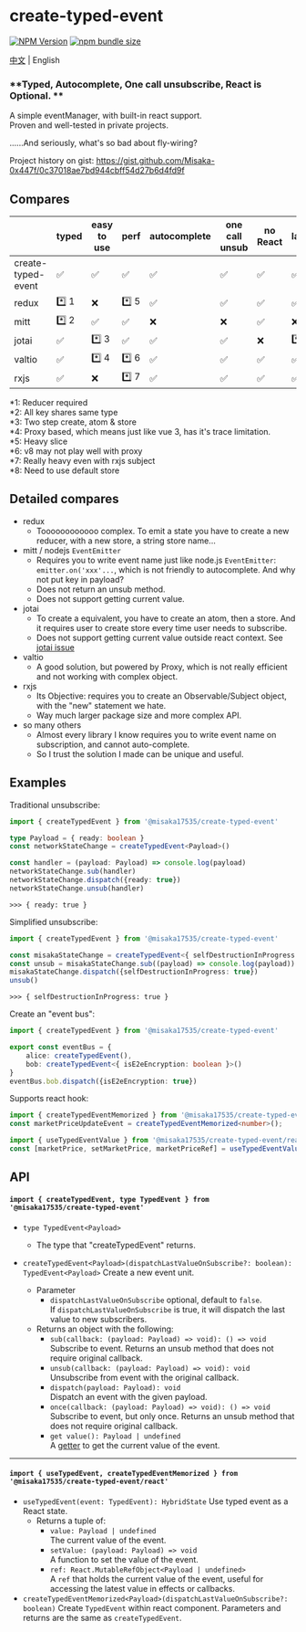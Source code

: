 # create-typed-event

[![NPM Version](https://img.shields.io/npm/v/%40misaka17535%2Fcreate-typed-event)](https://www.npmjs.com/package/@misaka17535/create-typed-event)
[![npm bundle size](https://img.shields.io/bundlephobia/minzip/%40misaka17535%2Fcreate-typed-event)](https://bundlephobia.com/package/@misaka17535/create-typed-event)

[中文](https://github.com/Misaka-0x447f/createTypedEvent/wiki/%E4%B8%AD%E6%96%87-README) | English

### **Typed, Autocomplete, One call unsubscribe, React is Optional. **  
A simple eventManager, with built-in react support.  
Proven and well-tested in private projects.

......And seriously, what's so bad about fly-wiring?

Project history on gist: https://gist.github.com/Misaka-0x447f/0c37018ae7bd944cbff54d27b6d4fd9f

## Compares

|                  | typed | easy to use | perf    | autocomplete | one call unsub | no React | latestValue |
|--------------------|------------|---------|-------|------|--------|------------|----------|
| create-typed-event | ✅          | ✅       | ✅     | ✅    | ✅      | ✅          | ✅        |
| redux              | *️⃣ 1      | ❌       | *️⃣ 5 | ✅    | ✅      | ✅          | ✅        |
| mitt               | *️⃣ 2      | ✅       | ✅     | ❌    | ❌      | ✅          | ❌        |
| jotai              | ✅          | *️⃣ 3   | ✅     | ✅    | ✅      | ❌          | *️⃣ 8    |
| valtio             | ✅          | *️⃣ 4   | *️⃣ 6 | ✅    | ✅      | ✅          | ✅        |
| rxjs               | ✅          | ❌       | *️⃣ 7 | ✅    | ✅      | ✅          | ✅        |

*1: Reducer required  
*2: All key shares same type  
*3: Two step create, atom & store  
*4: Proxy based, which means just like vue 3, has it's trace limitation.   
*5: Heavy slice  
*6: v8 may not play well with proxy  
*7: Really heavy even with rxjs subject  
*8: Need to use default store  

## Detailed compares
- redux
  - Toooooooooooo complex. To emit a state you have to create a new reducer, with a new store, a string store name...
- mitt / nodejs `EventEmitter`
  - Requires you to write event name just like node.js `EventEmitter`: `emitter.on('xxx'...`, which is not friendly to autocomplete. And why not put key in payload?
  - Does not return an unsub method.
  - Does not support getting current value.
- jotai
  - To create a equivalent, you have to create an atom, then a store. And it requires user to create store every time user needs to subscribe.
  - Does not support getting current value outside react context. See [jotai issue](https://github.com/pmndrs/jotai/discussions/2208)
- valtio
  - A good solution, but powered by Proxy, which is not really efficient and not working with complex object.
- rxjs
  - Its Objective: requires you to create an Observable/Subject object, with the "new" statement we hate.
  - Way much larger package size and more complex API.
- so many others
  - Almost every library I know requires you to write event name on subscription, and cannot auto-complete.
  - So I trust the solution I made can be unique and useful.

## Examples

Traditional unsubscribe:

```typescript
import { createTypedEvent } from '@misaka17535/create-typed-event'

type Payload = { ready: boolean }
const networkStateChange = createTypedEvent<Payload>()

const handler = (payload: Payload) => console.log(payload)
networkStateChange.sub(handler)
networkStateChange.dispatch({ready: true})
networkStateChange.unsub(handler)
```
`>>> { ready: true }`

Simplified unsubscribe:

```typescript
import { createTypedEvent } from '@misaka17535/create-typed-event'

const misakaStateChange = createTypedEvent<{ selfDestructionInProgress: boolean }>()
const unsub = misakaStateChange.sub((payload) => console.log(payload)) // returns unsub function without defining handler outside
misakaStateChange.dispatch({selfDestructionInProgress: true})
unsub()
```
`>>> { selfDestructionInProgress: true }`

Create an "event bus":

```typescript
import { createTypedEvent } from '@misaka17535/create-typed-event'

export const eventBus = {
    alice: createTypedEvent(),
    bob: createTypedEvent<{ isE2eEncryption: boolean }>()
}
eventBus.bob.dispatch({isE2eEncryption: true})
```

Supports react hook:

```typescript
import { createTypedEventMemorized } from '@misaka17535/create-typed-event/react'
const marketPriceUpdateEvent = createTypedEventMemorized<number>();

import { useTypedEventValue } from '@misaka17535/create-typed-event/react'
const [marketPrice, setMarketPrice, marketPriceRef] = useTypedEventValue(marketPriceUpdateEvent);
```

## API

#### `import { createTypedEvent, type TypedEvent } from '@misaka17535/create-typed-event'`

- `type TypedEvent<Payload>`
  - The type that "createTypedEvent" returns.

- `createTypedEvent<Payload>(dispatchLastValueOnSubscribe?: boolean): TypedEvent<Payload>`
  Create a new event unit.  
  - Parameter
    - `dispatchLastValueOnSubscribe`
      optional, default to `false`.  
      If `dispatchLastValueOnSubscribe` is true, it will dispatch the last value to new subscribers.
  - Returns an object with the following:
    - `sub(callback: (payload: Payload) => void): () => void`  
      Subscribe to event. Returns an unsub method that does not require original callback.
    - `unsub(callback: (payload: Payload) => void): void`
      Unsubscribe from event with the original callback.
    - `dispatch(payload: Payload): void`  
      Dispatch an event with the given payload.
    - `once(callback: (payload: Payload) => void): () => void`  
      Subscribe to event, but only once. Returns an unsub method that does not require original callback.
    - `get value(): Payload | undefined`  
      A [getter](https://developer.mozilla.org/en-US/docs/Web/JavaScript/Reference/Functions/get) to get the current value of the event.

---

#### `import { useTypedEvent, createTypedEventMemorized } from '@misaka17535/create-typed-event/react'`
  - `useTypedEvent(event: TypedEvent): HybridState`
    Use typed event as a React state.
    - Returns a tuple of:
      - `value: Payload | undefined`  
        The current value of the event.
      - `setValue: (payload: Payload) => void`  
        A function to set the value of the event.
      - `ref: React.MutableRefObject<Payload | undefined>`  
        A `ref` that holds the current value of the event, useful for accessing the latest value in effects or callbacks.
  - `createTypedEventMemorized<Payload>(dispatchLastValueOnSubscribe?: boolean)`
    Create `TypedEvent` within react component. Parameters and returns are the same as `createTypedEvent`.
